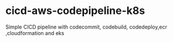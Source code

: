 # cicd-aws-codepipeline-k8s

Simple CICD pipeline with codecommit, codebuild, codedeploy,ecr ,cloudformation and eks
